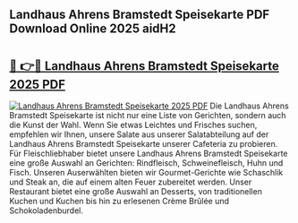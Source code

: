 ## Landhaus Ahrens Bramstedt Speisekarte PDF Download Online 2025 aidH2

# <h2><a href="http://gc8plg.nevu.top/?p=Landhaus+Ahrens+Bramstedt+Speisekarte">🔗 👉🔴 Landhaus Ahrens Bramstedt Speisekarte 2025 PDF</a></h2>

[![Landhaus Ahrens Bramstedt Speisekarte 2025 PDF](https://i.imgur.com/dBaPXMq.png)](http://gc8plg.nevu.top/?p=Landhaus+Ahrens+Bramstedt+Speisekarte)
Die Landhaus Ahrens Bramstedt Speisekarte ist nicht nur eine Liste von Gerichten, sondern auch die Kunst der Wahl. Wenn Sie etwas Leichtes und Frisches suchen, empfehlen wir Ihnen, unsere Salate aus unserer Salatabteilung auf der Landhaus Ahrens Bramstedt Speisekarte unserer Cafeteria zu probieren. Für Fleischliebhaber bietet unsere Landhaus Ahrens Bramstedt Speisekarte eine große Auswahl an Gerichten: Rindfleisch, Schweinefleisch, Huhn und Fisch. Unseren Auserwählten bieten wir Gourmet-Gerichte wie Schaschlik und Steak an, die auf einem alten Feuer zubereitet werden. Unser Restaurant bietet eine große Auswahl an Desserts, von traditionellen Kuchen und Kuchen bis hin zu erlesenen Crème Brûlée und Schokoladenburdel.
